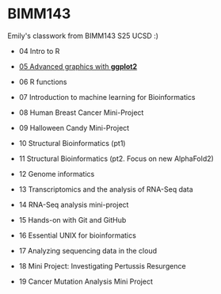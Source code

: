 # BIMM143
Emily's classwork from BIMM143 S25 UCSD :)

- 04 Intro to R

- [05 Advanced graphics with **ggplot2**](https://github.com/emily2427/bimm143_github/blob/main/class05/class5ggplot.qmd)

- 06 R functions

- 07 Introduction to machine learning for Bioinformatics

- 08 Human Breast Cancer Mini-Project

- 09 Halloween Candy Mini-Project

- 10 Structural Bioinformatics (pt1)

- 11 Structural Bioinformatics (pt2. Focus on new AlphaFold2)

- 12 Genome informatics

- 13 Transcriptomics and the analysis of RNA-Seq data

- 14 RNA-Seq analysis mini-project

- 15 Hands-on with Git and GitHub

- 16 Essential UNIX for bioinformatics

- 17 Analyzing sequencing data in the cloud

- 18 Mini Project: Investigating Pertussis Resurgence

- 19 Cancer Mutation Analysis Mini Project
